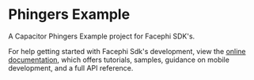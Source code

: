 # Phingers Example

A Capacitor Phingers Example project for Facephi SDK's.

For help getting started with Facephi Sdk's development, view the
[online documentation](https://facephi.github.io/sdk-mobile-documentation/docs/capacitor/Mobile_SDK), which offers tutorials,
samples, guidance on mobile development, and a full API reference.

